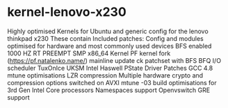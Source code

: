 kernel-lenovo-x230
==================

Highly optimised Kernels for Ubuntu and generic config for the lenovo thinkpad x230
These contain 
Included patches:
Config and modules optimised for hardware and most commonly used devices
BFS enabled 1000 HZ RT PREEMPT SMP x86_64 Kernel 
PF kernel fork (https://pf.natalenko.name/)
 mainline update
 ck patchset with BFS
 BFQ I/O scheduler
 TuxOnIce
 UKSM
Intel Haswell PState Driver Patches
GCC 4.8 mtune optimisations
LZR compression
Multiple hardware crypto and compression options switched on 
AVXI mtune -03 build optimisations for 3rd Gen Intel Core processors
Namespaces support
Openvswitch GRE support
